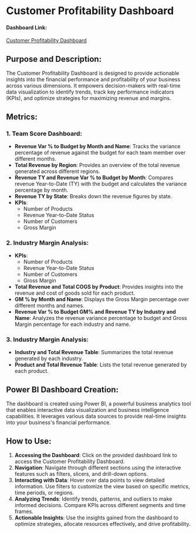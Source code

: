 # Customer Profitability Dashboard 

#### Dashboard Link:

[Customer Profitability Dashboard](https://app.powerbi.com/view?r=eyJrIjoiMDhjMDhjZTgtZWUyOS00MDIzLTkyMGYtNzlmZjI5ZmZhYzg3IiwidCI6IjZhMTgyNzllLTgzMzktNGFhYS1hZDliLTViYjdjMmU4ZDE2YiJ9)
## Purpose and Description:

The Customer Profitability Dashboard is designed to provide actionable insights into the financial performance and profitability of your business across various dimensions. It empowers decision-makers with real-time data visualization to identify trends, track key performance indicators (KPIs), and optimize strategies for maximizing revenue and margins.

## Metrics:

### 1. Team Score Dashboard:
- **Revenue Var % to Budget by Month and Name**: Tracks the variance percentage of revenue against the budget for each team member over different months.
- **Total Revenue by Region**: Provides an overview of the total revenue generated across different regions.
- **Revenue TY and Revenue Var % to Budget by Month**: Compares revenue Year-to-Date (TY) with the budget and calculates the variance percentage by month.
- **Revenue TY by State**: Breaks down the revenue figures by state.
- **KPIs**:
  - Number of Products
  - Revenue Year-to-Date Status
  - Number of Customers
  - Gross Margin

### 2. Industry Margin Analysis:
- **KPIs**:
  - Number of Products
  - Revenue Year-to-Date Status
  - Number of Customers
  - Gross Margin
- **Total Revenue and Total COGS by Product**: Provides insights into the revenue and cost of goods sold for each product.
- **GM % by Month and Name**: Displays the Gross Margin percentage over different months and names.
- **Revenue Var % to Budget GM% and Revenue TY by Industry and Name**: Analyzes the revenue variance percentage to budget and Gross Margin percentage for each industry and name.

### 3. Industry Margin Analysis:
- **Industry and Total Revenue Table**: Summarizes the total revenue generated by each industry.
- **Product and Total Revenue Table**: Lists the total revenue generated by each product.

## Power BI Dashboard Creation:

The dashboard is created using Power BI, a powerful business analytics tool that enables interactive data visualization and business intelligence capabilities. It leverages various data sources to provide real-time insights into your business's financial performance.

## How to Use:

1. **Accessing the Dashboard**: Click on the provided dashboard link to access the Customer Profitability Dashboard.
2. **Navigation**: Navigate through different sections using the interactive features such as filters, slicers, and drill-down options.
3. **Interacting with Data**: Hover over data points to view detailed information. Use filters to customize the view based on specific metrics, time periods, or regions.
4. **Analyzing Trends**: Identify trends, patterns, and outliers to make informed decisions. Compare KPIs across different segments and time frames.
5. **Actionable Insights**: Use the insights gained from the dashboard to optimize strategies, allocate resources effectively, and drive profitability.



